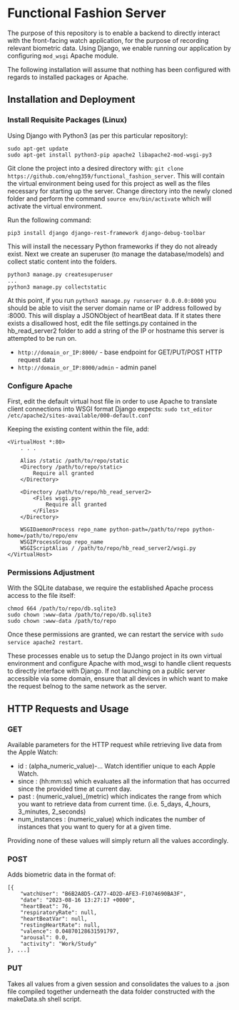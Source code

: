 # Functional Fashion Server
The purpose of this repository is to enable a backend to directly interact with the front-facing watch application, for the purpose of recording relevant biometric data. Using Django, we enable running our application by configuring `mod_wsgi` Apache module.

The following installation will assume that nothing has been configured with regards to installed packages or Apache.

## Installation and Deployment
### Install Requisite Packages (Linux)
Using Django with Python3 (as per this particular repository):
```
sudo apt-get update
sudo apt-get install python3-pip apache2 libapache2-mod-wsgi-py3
```

Git clone the project into a desired directory with: `git clone https://github.com/ehng359/functional_fashion_server`. This will contain the virtual environment being used for this project as well as the files necessary for starting up the server. Change directory into the newly cloned folder and perform the command `source env/bin/activate` which will activate the virtual environment.

Run the following command:
```
pip3 install django django-rest-framework django-debug-toolbar
```
This will install the necessary Python frameworks if they do not already exist. Next we create an superuser (to manage the database/models) and collect static content into the folders.
```
python3 manage.py createsuperuser
...
python3 manage.py collectstatic
```

At this point, if you run `python3 manage.py runserver 0.0.0.0:8000` you should be able to visit the server domain name or IP address followed by :8000. This will display a JSONObject of heartBeat data. If it states there exists a disallowed host, edit the file settings.py contained in the hb_read_server2 folder to add a string of the IP or hostname this server is attempted to be run on.

* `http://domain_or_IP:8000/` - base endpoint for GET/PUT/POST HTTP request data
* `http://domain_or_IP:8000/admin` - admin panel

### Configure Apache
First, edit the default virtual host file in order to use Apache to translate client connections into WSGI format Django expects: 
`sudo txt_editor /etc/apache2/sites-available/000-default.conf`

Keeping the existing content within the file, add:
```
<VirtualHost *:80>
    . . .

    Alias /static /path/to/repo/static
    <Directory /path/to/repo/static>
        Require all granted
    </Directory>

    <Directory /path/to/repo/hb_read_server2>
        <Files wsgi.py>
            Require all granted
        </Files>
    </Directory>

    WSGIDaemonProcess repo_name python-path=/path/to/repo python-home=/path/to/repo/env
    WSGIProcessGroup repo_name
    WSGIScriptAlias / /path/to/repo/hb_read_server2/wsgi.py
</VirtualHost>
```

### Permissions Adjustment
With the SQLite database, we require the established Apache process access to the file itself:
```
chmod 664 /path/to/repo/db.sqlite3
sudo chown :www-data /path/to/repo/db.sqlite3
sudo chown :www-data /path/to/repo
```
Once these permissions are granted, we can restart the service with `sudo service apache2 restart`.
<br>

These processes enable us to setup the DJango project in its own virtual environment and configure Apache with mod_wsgi to handle client requests to directly interface with Django. If not launching on a public server accessible via some domain, ensure that all devices in which want to make the request belnog to the same network as the server.

## HTTP Requests and Usage
### GET
Available parameters for the HTTP request while retrieving live data from the Apple Watch:
- id : (alpha_numeric_value)-... Watch identifier unique to each Apple Watch.
- since : (hh:mm:ss) which evaluates all the information that has occurred since the provided time at current day.
- past : (numeric_value)_(metric) which indicates the range from which you want to retrieve data from current time. (i.e. 5_days, 4_hours, 3_minutes, 2_seconds)
- num_instances : (numeric_value) which indicates the number of instances that you want to query for at a given time.

Providing none of these values will simply return all the values accordingly.

### POST
Adds biometric data in the format of:
```
[{
    "watchUser": "B6B2A8D5-CA77-4D2D-AFE3-F1074690BA3F", 
    "date": "2023-08-16 13:27:17 +0000", 
    "heartBeat": 76, 
    "respiratoryRate": null, 
    "heartBeatVar": null, 
    "restingHeartRate": null, 
    "valence": 0.04870128631591797, 
    "arousal": 0.0, 
    "activity": "Work/Study"
}, ...]
```

### PUT
Takes all values from a given session and consolidates the values to a .json file compiled together underneath the data folder constructed with the makeData.sh shell script.

